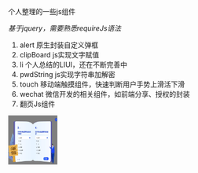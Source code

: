 个人整理的一些js组件

*基于jquery，需要熟悉requireJs语法*

1. alert 原生封装自定义弹框
2. clipBoard js实现文字赋值
3. li 个人总结的LIUI，还在不断完善中
4. pwdString js实现字符串加解密
5. touch 移动端触摸组件，快速判断用户手势上滑活下滑
6. wechat 微信开发的相关组件，如前端分享、授权的封装
7. 翻页Js组件
<img src='./img/turnbook.jpg' width='100px' height='100px'>